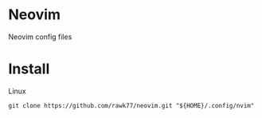 # Neovim
Neovim config files

# Install
Linux
```
git clone https://github.com/rawk77/neovim.git "${HOME}/.config/nvim"
```
